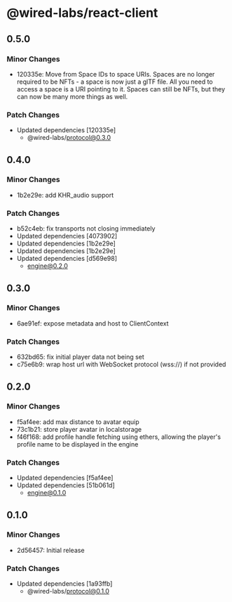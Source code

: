 # @wired-labs/react-client

## 0.5.0

### Minor Changes

- 120335e: Move from Space IDs to space URIs. Spaces are no longer required to be NFTs - a space is now just a glTF file. All you need to access a space is a URI pointing to it. Spaces can still be NFTs, but they can now be many more things as well.

### Patch Changes

- Updated dependencies [120335e]
  - @wired-labs/protocol@0.3.0

## 0.4.0

### Minor Changes

- 1b2e29e: add KHR_audio support

### Patch Changes

- b52c4eb: fix transports not closing immediately
- Updated dependencies [4073902]
- Updated dependencies [1b2e29e]
- Updated dependencies [1b2e29e]
- Updated dependencies [d569e98]
  - engine@0.2.0

## 0.3.0

### Minor Changes

- 6ae91ef: expose metadata and host to ClientContext

### Patch Changes

- 632bd65: fix initial player data not being set
- c75e6b9: wrap host url with WebSocket protocol (wss://) if not provided

## 0.2.0

### Minor Changes

- f5af4ee: add max distance to avatar equip
- 73c1b21: store player avatar in localstorage
- f46f168: add profile handle fetching using ethers, allowing the player's profile name to be displayed in the engine

### Patch Changes

- Updated dependencies [f5af4ee]
- Updated dependencies [51b061d]
  - engine@0.1.0

## 0.1.0

### Minor Changes

- 2d56457: Initial release

### Patch Changes

- Updated dependencies [1a93ffb]
  - @wired-labs/protocol@0.1.0
